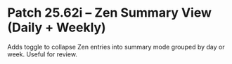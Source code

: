 # Patch 25.62i – Zen Summary View (Daily + Weekly)

Adds toggle to collapse Zen entries into summary mode grouped by day or week. Useful for review.
